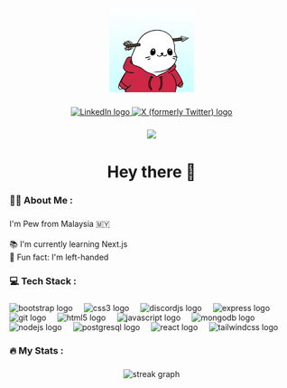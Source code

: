 <div align="center">
  <img height="150" src="./pew.png"  />
</div>

###

<div align="center">
  <a href="https://www.linkedin.com/in/0xpew/" target="_blank">
    <img src="https://img.shields.io/static/v1?message=LinkedIn&logo=linkedin&label=&color=0077B5&logoColor=white&labelColor=&style=for-the-badge" height="25" alt="LinkedIn logo"  />
  </a>
  <a href="https://x.com/0xPew" target="_blank">
    <img src="https://img.shields.io/static/v1?message=X (formerly Twitter)&logo=x&label=&color=000000&logoColor=white&labelColor=&style=for-the-badge" height="25" alt="X (formerly Twitter) logo"  />
  </a>
</div>

###

<div align="center">
  <img src="https://visitor-badge.laobi.icu/badge?page_id=0xPew.0xPew&"  />
</div>

###

<h1 align="center">Hey there 👋</h1>

###

<h3 align="left">🧑‍💻 About Me :</h3>

###

<p align="left">I'm Pew from Malaysia 🇲🇾<br><br>📚 I'm currently learning Next.js<br>🎲 Fun fact: I'm left-handed</p>

###

<h3 align="left">💻 Tech Stack :</h3>

###

<div align="left">
  <img src="https://cdn.jsdelivr.net/gh/devicons/devicon/icons/bootstrap/bootstrap-original.svg" height="40" alt="bootstrap logo"  />
  <img width="12" />
  <img src="https://cdn.jsdelivr.net/gh/devicons/devicon/icons/css3/css3-original.svg" height="40" alt="css3 logo"  />
  <img width="12" />
  <img src="https://cdn.jsdelivr.net/gh/devicons/devicon/icons/discordjs/discordjs-original.svg" height="40" alt="discordjs logo"  />
  <img width="12" />
  <img src="https://cdn.jsdelivr.net/gh/devicons/devicon/icons/express/express-original.svg" height="40" alt="express logo"  />
  <img width="12" />
  <img src="https://cdn.jsdelivr.net/gh/devicons/devicon/icons/git/git-original.svg" height="40" alt="git logo"  />
  <img width="12" />
  <img src="https://cdn.jsdelivr.net/gh/devicons/devicon/icons/html5/html5-original.svg" height="40" alt="html5 logo"  />
  <img width="12" />
  <img src="https://cdn.jsdelivr.net/gh/devicons/devicon/icons/javascript/javascript-original.svg" height="40" alt="javascript logo"  />
  <img width="12" />
  <img src="https://cdn.jsdelivr.net/gh/devicons/devicon/icons/mongodb/mongodb-original.svg" height="40" alt="mongodb logo"  />
  <img width="12" />
  <img src="https://cdn.jsdelivr.net/gh/devicons/devicon/icons/nodejs/nodejs-original.svg" height="40" alt="nodejs logo"  />
  <img width="12" />
  <img src="https://cdn.jsdelivr.net/gh/devicons/devicon/icons/postgresql/postgresql-original.svg" height="40" alt="postgresql logo"  />
  <img width="12" />
  <img src="https://cdn.jsdelivr.net/gh/devicons/devicon/icons/react/react-original.svg" height="40" alt="react logo"  />
  <img width="12" />
  <img src="https://cdn.jsdelivr.net/gh/devicons/devicon/icons/tailwindcss/tailwindcss-original-wordmark.svg" height="40" alt="tailwindcss logo"  />
</div>

###

<h3 align="left">🔥   My Stats :</h3>

###

<div align="center">
  <img src="https://streak-stats.demolab.com?user=0xPew&locale=en&mode=daily&theme=gruvbox&hide_border=false&border_radius=5&order=3" height="220" alt="streak graph"  />
</div>

###
